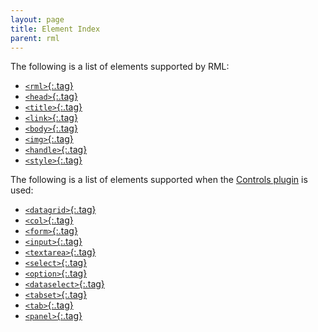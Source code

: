 ```yaml
---
layout: page
title: Element Index
parent: rml
---
```


The following is a list of elements supported by RML:

* [`<rml>`{:.tag}](documents.html#rml)
* [`<head>`{:.tag}](documents.html#head)
* [`<title>`{:.tag}](documents.html#title)
* [`<link>`{:.tag}](documents.html#link)
* [`<body>`{:.tag}](documents.html#body)
* [`<img>`{:.tag}](images.html#img)
* [`<handle>`{:.tag}](controls.html#handle)
* [`<style>`{:.tag}](style_sheets.html#style)

The following is a list of elements supported when the [Controls plugin]({{"pages/cpp_manual/controls.html"|relative_url}}) is used:

* [`<datagrid>`{:.tag}](data_display.html#datagrid)
* [`<col>`{:.tag}](data_display.html#col)
* [`<form>`{:.tag}](forms.html#form)
* [`<input>`{:.tag}](forms.html#input)
* [`<textarea>`{:.tag}](forms.html#textarea)
* [`<select>`{:.tag}](forms.html#select)
* [`<option>`{:.tag}](forms.html#option)
* [`<dataselect>`{:.tag}](forms.html#dataselect)
* [`<tabset>`{:.tag}](controls.html#tabset)
* [`<tab>`{:.tag}](controls.html#tab)
* [`<panel>`{:.tag}](controls.html#panel)

